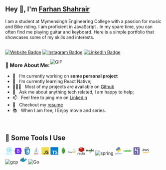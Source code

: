 
<h2>Hey 👋, I'm <a href="https://farhanshahriar.me/">Farhan Shahrair</a></h2>
 I am a student at Mymensingh Engineering College with a passion for music and Bike riding. I am proficient in JavaScript . In my spare time, you can often find me playing guitar and keyboard. Here is a simple portfolio that showcases some of my skills and interests. 
<br/>
<br/>


<p>
<a href="https://farhanshahriar.me/"><img src="https://www.farhanshahriar.pages.dev/assets/img/favicon.ico" alt="Website Badge"></a> 
<a href="https://instagram.com/fa.rhan5300"><img src="" alt="Instagram Badge"></a> 
<a href="https://www.linkedin.com/in/raihanmiraj/"><img src="" alt="LinkedIn Badge"></a>

 
</p>

<img align="right" alt="GIF" src="https://media0.giphy.com/media/yYSSBtDgbbRzq/giphy.gif" width="360px"/>
  
### 🧐 More About Me:

- 🔭 &nbsp; I’m currently working on **some personal project**
- 🌱 &nbsp; I’m currently learning React Native; 
- 👨🏻‍💻 &nbsp; Most of my projects are available on [Github](https://github.com/frhnshhrr?tab=repositories)
 - 💬 &nbsp; Ask me about anything tech related, I am happy to help;
- 📫 &nbsp; Feel free to ping me on [LinkedIn](https://www.linkedin.com/in/farhan-shahriar-hossain/)
- 📝 &nbsp; Checkout my [resume](https://www.farhanshahriar.pages.dev/assets/cv/Farhan_Resume.pdf)
- 📚 &nbsp; When I am free, I Enjoy movie and series.  

<br>
<h2>🚀 Some Tools I Use</h2>
<p align="left">
<img src="https://raw.githubusercontent.com/devicons/devicon/master/icons/react/react-original-wordmark.svg" alt="react" width="25" height="25" />
 
 
<img src="https://raw.githubusercontent.com/devicons/devicon/master/icons/bootstrap/bootstrap-plain.svg" alt="bootstrap" width="25" height="25" />
<img src="https://raw.githubusercontent.com/devicons/devicon/master/icons/css3/css3-original-wordmark.svg" alt="css3" width="25" height="25" />
 
<img src="https://raw.githubusercontent.com/devicons/devicon/master/icons/java/java-original-wordmark.svg" alt="java" width="25" height="25" />
<img src="https://raw.githubusercontent.com/devicons/devicon/master/icons/javascript/javascript-original.svg" alt="javascript" width="25" height="25" />
<img src="https://raw.githubusercontent.com/devicons/devicon/master/icons/typescript/typescript-original.svg" alt="typescript" width="25" height="25" />
 
<img src="https://raw.githubusercontent.com/devicons/devicon/master/icons/mongodb/mongodb-original.svg" alt="mongodb" width="25" height="25" />
<img src="https://raw.githubusercontent.com/devicons/devicon/master/icons/mysql/mysql-original-wordmark.svg" alt="mysql" width="25" height="25" />
<img src="https://raw.githubusercontent.com/devicons/devicon/master/icons/redis/redis-original-wordmark.svg" alt="redis" width="25" height="25" />
<img src="https://raw.githubusercontent.com/devicons/devicon/master/icons/nodejs/nodejs-original-wordmark.svg" alt="nodejs" width="25" height="25" />
<img src="https://www.vectorlogo.zone/logos/springio/springio-icon.svg" alt="spring" width="25" height="25" />
<img src="https://raw.githubusercontent.com/devicons/devicon/master/icons/python/python-original-wordmark.svg" alt="python" width="25" height="25" />
<img src="https://raw.githubusercontent.com/devicons/devicon/master/icons/nginx/nginx-original.svg" alt="nginx" width="25" height="25" />
 
<img src="https://raw.githubusercontent.com/devicons/devicon/master/icons/heroku/heroku-plain.svg" alt="heroku" width="25" height="25" />
 
<img src="https://raw.githubusercontent.com/github/explore/80688e429a7d4ef2fca1e82350fe8e3517d3494d/topics/aws/aws.png" alt="aws" width="25" height="25" />
<img src="https://www.vectorlogo.zone/logos/google_cloud/google_cloud-icon.svg" alt="gcp" width="25" height="25" />
<img src="https://raw.githubusercontent.com/devicons/devicon/master/icons/docker/docker-original.svg" alt="Docker" width="25" height="25" />
 
<img src="https://cdn.jsdelivr.net/gh/devicons/devicon/icons/go/go-original.svg" alt="Go" width="25" height="25" />
</p>
<!-- <img src="https://github-readme-stats.vercel.app/api?username=raihanmiraj&show_icons=true&count_private=true" alt="raihanmiraj" />
<p><img src="https://visitor-badge.glitch.me/badge?page_id=raihanmiraj.raihanmiraj" alt="visitors"></p> -->
